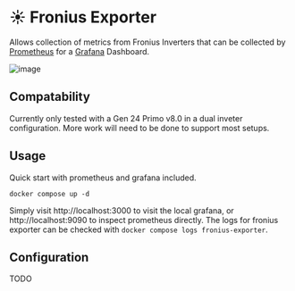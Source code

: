 # ☀️ Fronius Exporter
Allows collection of metrics from Fronius Inverters that can be collected by [Prometheus](https://grafana.com/oss/prometheus/) for a [Grafana](https://grafana.com/grafana/) Dashboard.

![image](https://github.com/user-attachments/assets/a0451e0e-782e-4d5d-9472-38a489df4ebd)


## Compatability
Currently only tested with a Gen 24 Primo v8.0 in a dual inveter configuration. More work will need to be done to support most setups.

## Usage
Quick start with prometheus and grafana included.
``` shell
docker compose up -d
```

Simply visit http://localhost:3000 to visit the local grafana, or http://localhost:9090 to inspect prometheus directly. The logs for fronius exporter can be checked with `docker compose logs fronius-exporter`.

## Configuration
TODO
